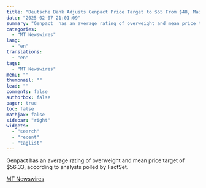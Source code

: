 ```yaml
---
title: "Deutsche Bank Adjusts Genpact Price Target to $55 From $48, Maintains Hold Rating"
date: "2025-02-07 21:01:09"
summary: "Genpact  has an average rating of overweight and mean price target of $56.33, according to analysts polled by FactSet."
categories:
  - "MT Newswires"
lang:
  - "en"
translations:
  - "en"
tags:
  - "MT Newswires"
menu: ""
thumbnail: ""
lead: ""
comments: false
authorbox: false
pager: true
toc: false
mathjax: false
sidebar: "right"
widgets:
  - "search"
  - "recent"
  - "taglist"
---
```


Genpact has an average rating of overweight and mean price target of $56.33, according to analysts polled by FactSet.

[MT Newswires](https://www.tradingview.com/news/mtnewswires.com:20250207:A3312430:0/)
